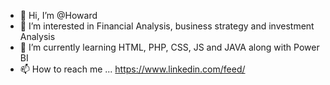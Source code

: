 - 👋 Hi, I’m @Howard
- 👀 I’m interested in Financial Analysis, business strategy and investment Analysis
- 🌱 I’m currently learning HTML, PHP, CSS, JS and JAVA along with Power BI
- 📫 How to reach me ...
https://www.linkedin.com/feed/
<!---
Howard1022/Howard1022 is a ✨ special ✨ repository because its `README.md` (this file) appears on your GitHub profile.
You can click the Preview link to take a look at your changes.
--->
